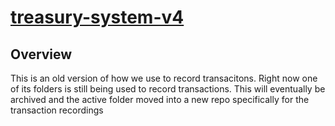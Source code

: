 # [treasury-system-v4](https://treasuryguild.github.io/treasury-system-v4)

## Overview

This is an old version of how we use to record transacitons. Right now one of its folders is still being used to record transactions.
This will eventually be archived and the active folder moved into a new repo specifically for the transaction recordings


